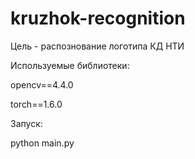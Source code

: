 # kruzhok-recognition
Цель - распознование логотипа КД НТИ

Используемые библиотеки:

  opencv==4.4.0
  
  torch==1.6.0

Запуск:

python main.py
